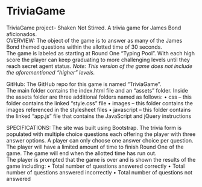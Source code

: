 # TriviaGame

TriviaGame project–
Shaken Not Stirred. A trivia game for James Bond aficionados.
<br />
OVERVIEW:
The object of the game is to answer as many of the James Bond themed questions within the allotted time of 30 seconds. 
<br />
The game is labeled as starting at Round One “Typing Pool”. With each high score the player can keep graduating to more challenging levels until they reach secret agent status. <em> Note: This version of the game does not include the aforementioned “higher” levels.</em>


GitHub:
The GitHub repo for this game is named “TriviaGame”.
<br />
The main folder contains the index.html file and an “assets” folder. Inside the assets folder are three additional folders named as follows:
• css – this folder contains the linked “style.css” file
• images – this folder contains the images referenced in the stylesheet files
• javascript – this folder contains the linked “app.js” file that contains the JavaScript and jQuery instructions


SPECIFICATIONS:
The site was built using Bootstrap. The trivia form is populated with multiple choice questions each offering the player with three answer options. A player can only choose one answer choice per question.
<br />
The player will have a limited amount of time to finish Round One of the game. The game will end when the allotted time has run out.
<br />
The player is prompted that the game is over and is shown the results of the game including:
• Total number of questions answered correctly
• Total number of questions answered incorrectly
• Total number of questions not answered
